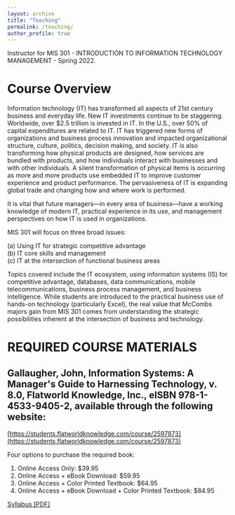 ```yaml
---
layout: archive
title: "Teaching"
permalink: /teaching/
author_profile: true
---
```



Instructor for MIS 301 - INTRODUCTION TO INFORMATION TECHNOLOGY MANAGEMENT - Spring 2022. 

# Course Overview 
Information technology (IT) has transformed all aspects of 21st century business and everyday 
life. New IT investments continue to be staggering. Worldwide, over $2.5 trillion is invested in 
IT. In the U.S., over 50% of capital expenditures are related to IT. IT has triggered new forms of 
organizations and business process innovation and impacted organizational structure, culture, 
politics, decision making, and society. IT is also transforming how physical products are 
designed, how services are bundled with products, and how individuals interact with businesses 
and with other individuals. A silent transformation of physical items is occurring as more and 
more products use embedded IT to improve customer experience and product performance. The 
pervasiveness of IT is expanding global trade and changing how and where work is performed.   
  
It is vital that future managers—in every area of business—have a working knowledge of 
modern IT, practical experience in its use, and management perspectives on how IT is used in 
organizations. 

MIS 301 will focus on three broad issues:  
 
(a) Using IT for strategic competitive advantage  
(b) IT core skills and management  
(c) IT at the intersection of functional business areas 
 
Topics covered include the IT ecosystem, using information systems (IS) for competitive 
advantage, databases, data communications, mobile telecommunications, business process 
management, and business intelligence. While students are introduced to the practical business 
use of hands-on technology (particularly Excel), the real value that McCombs majors gain from 
MIS 301 comes from understanding the strategic possibilities inherent at the intersection of 
business and technology.   

# REQUIRED COURSE MATERIALS   
  
## Gallaugher, John, Information Systems: A Manager's Guide to Harnessing Technology, v. 8.0, Flatworld Knowledge, Inc., eISBN 978-1-4533-9405-2, available through the following website: 

[https://students.flatworldknowledge.com/course/2597873](https://students.flatworldknowledge.com/course/2597873)
 
Four options to purchase the required book:  
1. Online Access Only:  $39.95  
2. Online Access + eBook Download:  $59.95  
3. Online Access + Color Printed Textbook:  $64.95  
4. Online Access + eBook Download + Color Printed Textbook:  $84.95 

[Syllabus [PDF]](https://github.com/ruijiang81/ruijiang81.github.io/raw/master/files/teaching/syllabus_MIS301_ruijiang_SP22.pdf)
